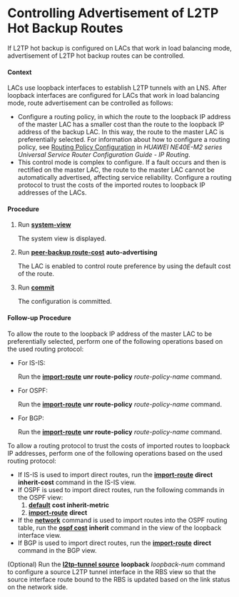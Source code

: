 Controlling Advertisement of L2TP Hot Backup Routes
===================================================

If L2TP hot backup is configured on LACs that work in load balancing mode, advertisement of L2TP hot backup routes can be controlled.

#### Context

LACs use loopback interfaces to establish L2TP tunnels with an LNS. After loopback interfaces are configured for LACs that work in load balancing mode, route advertisement can be controlled as follows:

* Configure a routing policy, in which the route to the loopback IP address of the master LAC has a smaller cost than the route to the loopback IP address of the backup LAC. In this way, the route to the master LAC is preferentially selected. For information about how to configure a routing policy, see [Routing Policy Configuration](../vrp/dc_vrp_route-policy_cfg_0000.html) in *HUAWEI NE40E-M2 series Universal Service Router Configuration Guide - IP Routing*.
* This control mode is complex to configure. If a fault occurs and then is rectified on the master LAC, the route to the master LAC cannot be automatically advertised, affecting service reliability. Configure a routing protocol to trust the costs of the imported routes to loopback IP addresses of the LACs.


#### Procedure

1. Run [**system-view**](cmdqueryname=system-view)
   
   
   
   The system view is displayed.
2. Run [**peer-backup route-cost**](cmdqueryname=peer-backup+route-cost) **auto-advertising**
   
   
   
   The LAC is enabled to control route preference by using the default cost of the route.
3. Run [**commit**](cmdqueryname=commit)
   
   
   
   The configuration is committed.

#### Follow-up Procedure

To allow the route to the loopback IP address of the master LAC to be preferentially selected, perform one of the following operations based on the used routing protocol:

* For IS-IS:
  
  Run the [**import-route**](cmdqueryname=import-route) **unr route-policy** *route-policy-name* command.
* For OSPF:
  
  Run the [**import-route**](cmdqueryname=import-route) **unr route-policy** *route-policy-name* command.
* For BGP:
  
  Run the [**import-route**](cmdqueryname=import-route) **unr route-policy** *route-policy-name* command.

To allow a routing protocol to trust the costs of imported routes to loopback IP addresses, perform one of the following operations based on the used routing protocol:

* If IS-IS is used to import direct routes, run the [**import-route**](cmdqueryname=import-route) **direct inherit-cost** command in the IS-IS view.
* If OSPF is used to import direct routes, run the following commands in the OSPF view:
  1. [**default**](cmdqueryname=default) **cost inherit-metric**
  2. [**import-route**](cmdqueryname=import-route) **direct**
* If the [**network**](cmdqueryname=network) command is used to import routes into the OSPF routing table, run the [**ospf cost**](cmdqueryname=ospf+cost) **inherit** command in the view of the loopback interface view.
* If BGP is used to import direct routes, run the [**import-route**](cmdqueryname=import-route) **direct** command in the BGP view.

(Optional) Run the [**l2tp-tunnel source**](cmdqueryname=l2tp-tunnel+source) **loopback** *loopback-num* command to configure a source L2TP tunnel interface in the RBS view so that the source interface route bound to the RBS is updated based on the link status on the network side.